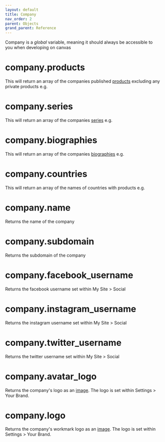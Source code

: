 ```yaml
---
layout: default
title: Company
nav_order: 2
parent: Objects
grand_parent: Reference
---
```


Company is a _global_ variable, meaning it should always be accessible to you when developing on canvas

# company.products

This will return an array of the companies published [products](undefined) excluding any private products
e.g.

# company.series

This will return an array of the companies [series](undefined)
e.g.

# company.biographies

This will return an array of the companies [biographies](undefined)
e.g.

# company.countries

This will return an array of the names of countries with products
e.g.

# company.name

Returns the name of the company

# company.subdomain

Returns the subdomain of the company

# company.facebook_username

Returns the facebook username set within My Site > Social

# company.instagram_username

Returns the instagram username set within My Site > Social

# company.twitter_username

Returns the twitter username set within My Site > Social

# company.avatar_logo

Returns the company's logo as an [image](undefined). The logo is set within Settings > Your Brand.

# company.logo

Returns the company's workmark logo as an [image](undefined). The logo is set within Settings > Your Brand.

